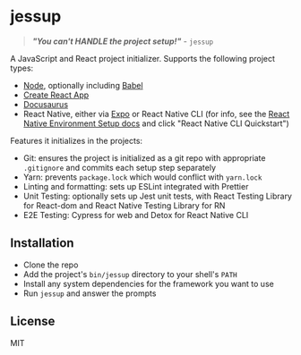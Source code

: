 # jessup

> ***"You can't HANDLE the project setup!"*** - `jessup`

A JavaScript and React project initializer. Supports the following project types:

- [Node](https://nodejs.org/en/), optionally including [Babel](https://babeljs.io/)
- [Create React App](https://create-react-app.dev/)
- [Docusaurus](https://docusaurus.io/)
- React Native, either via [Expo](https://expo.dev/) or React Native CLI (for info, see the [React Native Environment Setup docs](https://reactnative.dev/docs/environment-setup) and click "React Native CLI Quickstart")

Features it initializes in the projects:

- Git: ensures the project is initialized as a git repo with appropriate `.gitignore` and commits each setup step separately
- Yarn: prevents `package.lock` which would conflict with `yarn.lock`
- Linting and formatting: sets up ESLint integrated with Prettier
- Unit Testing: optionally sets up Jest unit tests, with React Testing Library for React-dom and React Native Testing Library for RN
- E2E Testing: Cypress for web and Detox for React Native CLI

## Installation

- Clone the repo
- Add the project's `bin/jessup` directory to your shell's `PATH`
- Install any system dependencies for the framework you want to use
- Run `jessup` and answer the prompts

## License

MIT
